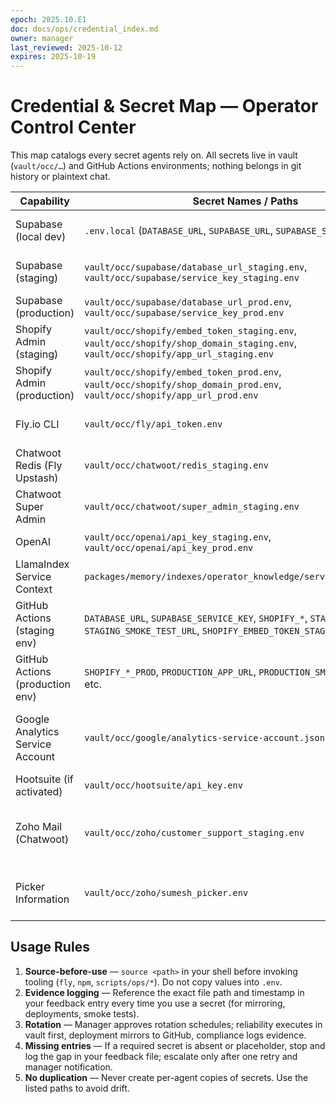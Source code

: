 ```yaml
---
epoch: 2025.10.E1
doc: docs/ops/credential_index.md
owner: manager
last_reviewed: 2025-10-12
expires: 2025-10-19
---
```

# Credential & Secret Map — Operator Control Center

This map catalogs every secret agents rely on. All secrets live in vault (`vault/occ/…`) and GitHub Actions environments; nothing belongs in git history or plaintext chat.

| Capability | Secret Names / Paths | Notes & Owners |
| --- | --- | --- |
| Supabase (local dev) | `.env.local` (`DATABASE_URL`, `SUPABASE_URL`, `SUPABASE_SERVICE_KEY`) | Start via `supabase start`; developers manage per-machine secrets and keep files out of git. |
| Supabase (staging) | `vault/occ/supabase/database_url_staging.env`, `vault/occ/supabase/service_key_staging.env` | Reliability maintains; deployment mirrors to GitHub `staging` (`DATABASE_URL`, `SUPABASE_SERVICE_KEY`). |
| Supabase (production) | `vault/occ/supabase/database_url_prod.env`, `vault/occ/supabase/service_key_prod.env` | Managed by reliability/deployment; rotation logged via compliance. |
| Shopify Admin (staging) | `vault/occ/shopify/embed_token_staging.env`, `vault/occ/shopify/shop_domain_staging.env`, `vault/occ/shopify/app_url_staging.env` | Deployment mirrors to GitHub `staging` secrets (`SHOPIFY_EMBED_TOKEN_STAGING`, etc.). |
| Shopify Admin (production) | `vault/occ/shopify/embed_token_prod.env`, `vault/occ/shopify/shop_domain_prod.env`, `vault/occ/shopify/app_url_prod.env` | Deployment responsible for mirroring to GitHub `production`. |
| Fly.io CLI | `vault/occ/fly/api_token.env` | Source before running Fly commands; reliability/integrations/chatwoot/deployment must confirm. |
| Chatwoot Redis (Fly Upstash) | `vault/occ/chatwoot/redis_staging.env` | Contains `REDIS_URL`; reliability keeps production equivalent when scheduled. |
| Chatwoot Super Admin | `vault/occ/chatwoot/super_admin_staging.env` | Support owns password rotation; integrations references for API token creation. |
| OpenAI | `vault/occ/openai/api_key_staging.env`, `vault/occ/openai/api_key_prod.env` | AI + data rely on staging key; production key gated until compliance sign-off. |
| LlamaIndex Service Context | `packages/memory/indexes/operator_knowledge/service_context.json` | Consumable artifact (non-secret) — AI owns regeneration cadence. |
| GitHub Actions (staging env) | `DATABASE_URL`, `SUPABASE_SERVICE_KEY`, `SHOPIFY_*`, `STAGING_APP_URL`, `STAGING_SMOKE_TEST_URL`, `SHOPIFY_EMBED_TOKEN_STAGING` | Deployment mirrors from vault; reliability verifies timestamps daily. |
| GitHub Actions (production env) | `SHOPIFY_*_PROD`, `PRODUCTION_APP_URL`, `PRODUCTION_SMOKE_TEST_URL`, etc. | Deployment mirrors as go-live gating step. |
| Google Analytics Service Account | `vault/occ/google/analytics-service-account.json` | Service account for GA Data API access; engineer uses for direct API calls; dev tools use for MCP queries. Credentials file permissions must be 600 (owner read/write only). |
| Hootsuite (if activated) | `vault/occ/hootsuite/api_key.env` | Compliance logs vendor approvals before use. |
| Zoho Mail (Chatwoot) | `vault/occ/zoho/customer_support_staging.env` | IMAP/SMTP credentials for customer.support@hotrodan.com (Canadian servers: zohocloud.ca). Chatwoot agent uses for email integration. Permissions: 600 (owner read/write only). |
| Picker Information | `vault/occ/zoho/sumesh_picker.env` | Current picker roster (Sumesh: hotrodanllc@gmail.com). Data agent references for picker payment system initialization. Permissions: 600. |

## Usage Rules
1. **Source-before-use** — `source <path>` in your shell before invoking tooling (`fly`, `npm`, `scripts/ops/*`). Do not copy values into `.env`.
2. **Evidence logging** — Reference the exact file path and timestamp in your feedback entry every time you use a secret (for mirroring, deployments, smoke tests).
3. **Rotation** — Manager approves rotation schedules; reliability executes in vault first, deployment mirrors to GitHub, compliance logs evidence.
4. **Missing entries** — If a required secret is absent or placeholder, stop and log the gap in your feedback file; escalate only after one retry and manager notification.
5. **No duplication** — Never create per-agent copies of secrets. Use the listed paths to avoid drift.
